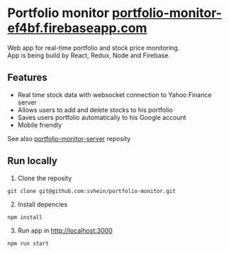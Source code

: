 # Portfolio monitor [portfolio-monitor-ef4bf.firebaseapp.com](https://portfolio-monitor-ef4bf.firebaseapp.com/)

Web app for real-time portfolio and stock price monitoring. <br>
App is being build by React, Redux, Node and Firebase.

## Features

- Real time stock data with websocket connection to Yahoo Finance server
- Allows users to add and delete stocks to his portfolio
- Saves users portfolio automatically to his Google account
- Mobile friendly
 
 See also [portfolio-monitor-server](https://github.com/svhein/portfolio-monitor-server) reposity

## Run locally

1. Clone the reposity <br>
```
git clone git@github.com:svhein/portfolio-monitor.git
```

2. Install depencies <br>
```
npm install
```

3. Run app in [http://localhost:3000]( http://localhost:3000)
```
npm run start
```


